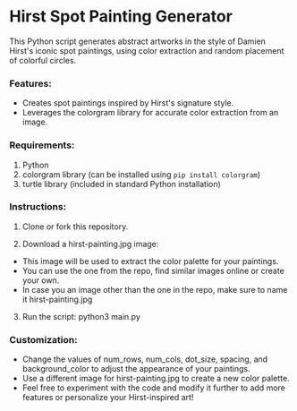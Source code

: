 # Hirst Spot Painting Generator

This Python script generates abstract artworks in the style of Damien Hirst's iconic spot paintings, using color extraction and random placement of colorful circles.

### Features:

- Creates spot paintings inspired by Hirst's signature style.
- Leverages the colorgram library for accurate color extraction from an image.

### Requirements:

1. Python
2. colorgram library (can be installed using `pip install colorgram`)
3. turtle library (included in standard Python installation)

### Instructions:
1. Clone or fork this repository.

2. Download a hirst-painting.jpg image:
- This image will be used to extract the color palette for your paintings.
- You can use the one from the repo, find similar images online or create your own.
- In case you an image other than the one in the repo, make sure to name it hirst-painting.jpg

3. Run the script:
python3 main.py

### Customization:

- Change the values of num_rows, num_cols, dot_size, spacing, and background_color to adjust the appearance of your paintings.
- Use a different image for hirst-painting.jpg to create a new color palette.
- Feel free to experiment with the code and modify it further to add more features or personalize your Hirst-inspired art!